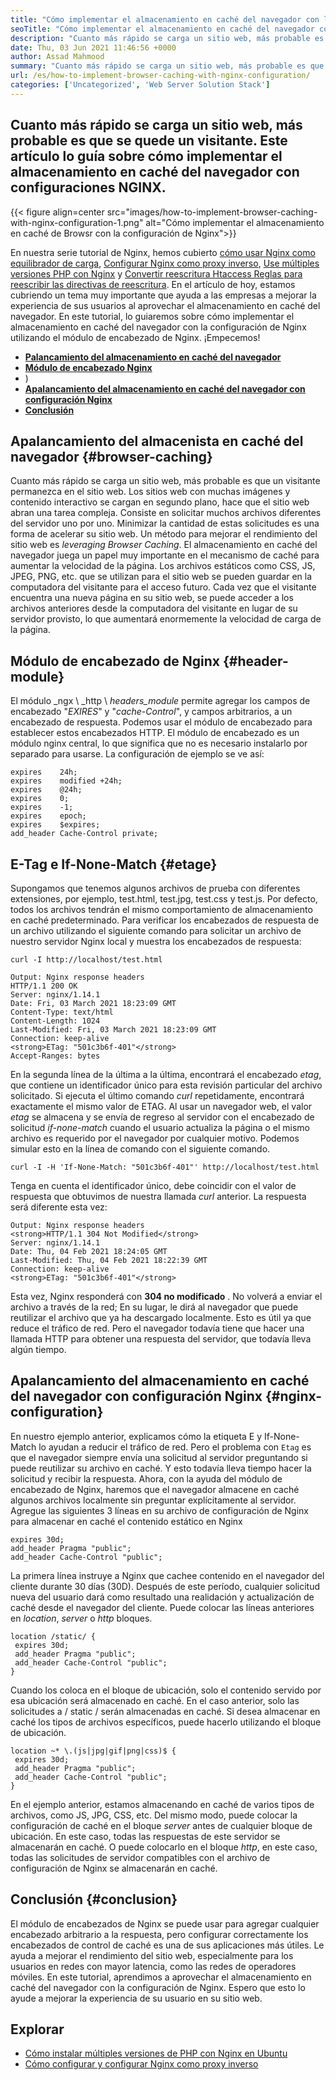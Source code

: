 ```yaml
---
title: "Cómo implementar el almacenamiento en caché del navegador con la configuración de Nginx" 
seoTitle: "Cómo implementar el almacenamiento en caché del navegador con la configuración de Nginx" 
description: "Cuanto más rápido se carga un sitio web, más probable es que se quede un visitante. En este tutorial, implementaremos el almacenamiento en caché del navegador con la configuración de Nginx." 
date: Thu, 03 Jun 2021 11:46:56 +0000
author: Assad Mahmood
summary: "Cuanto más rápido se carga un sitio web, más probable es que se quede un visitante. Este artículo lo guía sobre cómo implementar el almacenamiento en caché del navegador con configuraciones NGINX." 
url: /es/how-to-implement-browser-caching-with-nginx-configuration/
categories: ['Uncategorized', 'Web Server Solution Stack']
---
```


## Cuanto más rápido se carga un sitio web, más probable es que se quede un visitante. Este artículo lo guía sobre cómo implementar el almacenamiento en caché del navegador con configuraciones NGINX.

{{< figure align=center src="images/how-to-implement-browser-caching-with-nginx-configuration-1.png" alt="Cómo implementar el almacenamiento en caché de Browsr con la configuración de Nginx">}}

En nuestra serie tutorial de Nginx, hemos cubierto [cómo usar Nginx como equilibrador de carga][1], [Configurar Nginx como proxy inverso][2], [Use múltiples versiones PHP con Nginx][3] y [Convertir reescritura Htaccess Reglas para reescribir las directivas de reescritura][4]. En el artículo de hoy, estamos cubriendo un tema muy importante que ayuda a las empresas a mejorar la experiencia de sus usuarios al aprovechar el almacenamiento en caché del navegador. En este tutorial, lo guiaremos sobre cómo implementar el almacenamiento en caché del navegador con la configuración de Nginx utilizando el módulo de encabezado de Nginx. ¡Empecemos!
* **[Palancamiento del almacenamiento en caché del navegador][5]** 
* [ **Módulo de encabezado Nginx** ][6]
* )
* [ **Apalancamiento del almacenamiento en caché del navegador con configuración Nginx** ][8]
* [ **Conclusión** ][9]

## Apalancamiento del almacenista en caché del navegador {#browser-caching}

Cuanto más rápido se carga un sitio web, más probable es que un visitante permanezca en el sitio web. Los sitios web con muchas imágenes y contenido interactivo se cargan en segundo plano, hace que el sitio web abran una tarea compleja. Consiste en solicitar muchos archivos diferentes del servidor uno por uno. Minimizar la cantidad de estas solicitudes es una forma de acelerar su sitio web.
Un método para mejorar el rendimiento del sitio web es _leveraging Browser Caching_. El almacenamiento en caché del navegador juega un papel muy importante en el mecanismo de caché para aumentar la velocidad de la página. Los archivos estáticos como CSS, JS, JPEG, PNG, etc. que se utilizan para el sitio web se pueden guardar en la computadora del visitante para el acceso futuro. Cada vez que el visitante encuentra una nueva página en su sitio web, se puede acceder a los archivos anteriores desde la computadora del visitante en lugar de su servidor provisto, lo que aumentará enormemente la velocidad de carga de la página.

## Módulo de encabezado de Nginx {#header-module}

El módulo _ngx \ _http \ _headers_module_ permite agregar los campos de encabezado "_EXIRES_" y "_cache-Control_", y campos arbitrarios, a un encabezado de respuesta. Podemos usar el módulo de encabezado para establecer estos encabezados HTTP. El módulo de encabezado es un módulo nginx central, lo que significa que no es necesario instalarlo por separado para usarse.
La configuración de ejemplo se ve así:
```
expires    24h;
expires    modified +24h;
expires    @24h;
expires    0;
expires    -1;
expires    epoch;
expires    $expires;
add_header Cache-Control private;
```

## E-Tag e If-None-Match {#etage}

Supongamos que tenemos algunos archivos de prueba con diferentes extensiones, por ejemplo, test.html, test.jpg, test.css y test.js. Por defecto, todos los archivos tendrán el mismo comportamiento de almacenamiento en caché predeterminado. Para verificar los encabezados de respuesta de un archivo utilizando el siguiente comando para solicitar un archivo de nuestro servidor Nginx local y muestra los encabezados de respuesta:
```
curl -I http://localhost/test.html
```
```
Output: Nginx response headers
HTTP/1.1 200 OK
Server: nginx/1.14.1
Date: Fri, 03 March 2021 18:23:09 GMT
Content-Type: text/html
Content-Length: 1024
Last-Modified: Fri, 03 March 2021 18:23:09 GMT
Connection: keep-alive
<strong>ETag: "501c3b6f-401"</strong>
Accept-Ranges: bytes
```
En la segunda línea de la última a la última, encontrará el encabezado _etag_, que contiene un identificador único para esta revisión particular del archivo solicitado. Si ejecuta el último comando _curl_ repetidamente, encontrará exactamente el mismo valor de ETAG.
Al usar un navegador web, el valor _etag_ se almacena y se envía de regreso al servidor con el encabezado de solicitud _if-none-match_ cuando el usuario actualiza la página o el mismo archivo es requerido por el navegador por cualquier motivo.
Podemos simular esto en la línea de comando con el siguiente comando.
```
curl -I -H 'If-None-Match: "501c3b6f-401"' http://localhost/test.html
```
Tenga en cuenta el identificador único, debe coincidir con el valor de respuesta que obtuvimos de nuestra llamada _curl_ anterior. La respuesta será diferente esta vez:
```
Output: Nginx response headers
<strong>HTTP/1.1 304 Not Modified</strong>
Server: nginx/1.14.1
Date: Thu, 04 Feb 2021 18:24:05 GMT
Last-Modified: Thu, 04 Feb 2021 18:22:39 GMT
Connection: keep-alive
<strong>ETag: "501c3b6f-401"</strong>
```
Esta vez, Nginx responderá con **304 no modificado** . No volverá a enviar el archivo a través de la red; En su lugar, le dirá al navegador que puede reutilizar el archivo que ya ha descargado localmente. Esto es útil ya que reduce el tráfico de red. Pero el navegador todavía tiene que hacer una llamada HTTP para obtener una respuesta del servidor, que todavía lleva algún tiempo.

## Apalancamiento del almacenamiento en caché del navegador con configuración Nginx {#nginx-configuration}

En nuestro ejemplo anterior, explicamos cómo la etiqueta E y If-None-Match lo ayudan a reducir el tráfico de red. Pero el problema con `Etag` es que el navegador siempre envía una solicitud al servidor preguntando si puede reutilizar su archivo en caché. Y esto todavía lleva tiempo hacer la solicitud y recibir la respuesta.
Ahora, con la ayuda del módulo de encabezado de Nginx, haremos que el navegador almacene en caché algunos archivos localmente sin preguntar explícitamente al servidor.
Agregue las siguientes 3 líneas en su archivo de configuración de Nginx para almacenar en caché el contenido estático en Nginx
```
expires 30d;
add_header Pragma "public";
add_header Cache-Control "public";
```
La primera línea instruye a Nginx que cachee contenido en el navegador del cliente durante 30 días (30D). Después de este período, cualquier solicitud nueva del usuario dará como resultado una realidación y actualización de caché desde el navegador del cliente.
Puede colocar las líneas anteriores en _location_, _server_ o _http_ bloques.
```
location /static/ {
 expires 30d;
 add_header Pragma "public";
 add_header Cache-Control "public";
}
```
Cuando los coloca en el bloque de ubicación, solo el contenido servido por esa ubicación será almacenado en caché. En el caso anterior, solo las solicitudes a / static / serán almacenadas en caché.
Si desea almacenar en caché los tipos de archivos específicos, puede hacerlo utilizando el bloque de ubicación.
```
location ~* \.(js|jpg|gif|png|css)$ {
 expires 30d;
 add_header Pragma "public";
 add_header Cache-Control "public";
}

```
En el ejemplo anterior, estamos almacenando en caché de varios tipos de archivos, como JS, JPG, CSS, etc.
Del mismo modo, puede colocar la configuración de caché en el bloque _server_ antes de cualquier bloque de ubicación. En este caso, todas las respuestas de este servidor se almacenarán en caché. O puede colocarlo en el bloque _http_, en este caso, todas las solicitudes de servidor compatibles con el archivo de configuración de Nginx se almacenarán en caché.

## Conclusión {#conclusion}

El módulo de encabezados de Nginx se puede usar para agregar cualquier encabezado arbitrario a la respuesta, pero configurar correctamente los encabezados de control de caché es una de sus aplicaciones más útiles. Le ayuda a mejorar el rendimiento del sitio web, especialmente para los usuarios en redes con mayor latencia, como las redes de operadores móviles. En este tutorial, aprendimos a aprovechar el almacenamiento en caché del navegador con la configuración de Nginx. Espero que esto lo ayude a mejorar la experiencia de su usuario en su sitio web.

## Explorar
  * [Cómo instalar múltiples versiones de PHP con Nginx en Ubuntu][3]
  * [Cómo configurar y configurar Nginx como proxy inverso][2]



[1]: https://blog.containerize.com/web-server-solution-stack/how-to-use-nginx-as-load-balancer-for-your-application/
[2]: https://blog.containerize.com/web-server-solution-stack/how-to-setup-and-configure-nginx-as-reverse-proxy/
[3]: https://blog.containerize.com/web-server-solution-stack/how-to-install-multiple-php-versions-with-nginx-on-ubuntu/
[4]: https://blog.containerize.com/web-server-solution-stack/how-to-convert-htaccess-rewrite-rules-to-nginx-rewrite-directives/
[5]: #browser-caching
[6]: #header-module
[7]: #etag
[8]: #nginx-configuration
[9]: #conclusion
